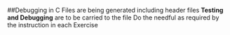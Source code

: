 ##Debugging in C
Files are being generated including header files
**Testing and Debugging** are to be carried to the file
Do the needful as required by the instruction in each
Exercise
